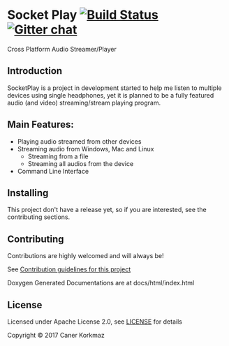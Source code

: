 # Socket Play [![Build Status](https://travis-ci.org/Kausta/SocketPlay.svg?branch=master)](https://travis-ci.org/Kausta/SocketPlay)[![Gitter chat](https://badges.gitter.im/Kausta/SocketPlay.png)](https://gitter.im/SocketPlay/Lobby?utm_source=share-link&utm_medium=link&utm_campaign=share-link)

Cross Platform Audio Streamer/Player

## Introduction

SocketPlay is a project in development started to help me listen to multiple devices using 
single headphones, yet it is planned to be a fully featured audio (and video) 
streaming/stream playing program.

## Main Features:
 * Playing audio streamed from other devices
 * Streaming audio from Windows, Mac and Linux
    * Streaming from a file
    * Streaming all audios from the device
 * Command Line Interface
 
 ## Installing
 
 This project don't have a release yet, so if you are interested, see the contributing sections.
 
 ## Contributing
 
Contributions are highly welcomed and will always be! 

See [Contribution guidelines for this project](CONTRIBUTING.md)

Doxygen Generated Documentations are at docs/html/index.html
 
 ## License 
 Licensed under Apache License 2.0, see [LICENSE](LICENSE) for details
 
 Copyright © 2017 Caner Korkmaz
